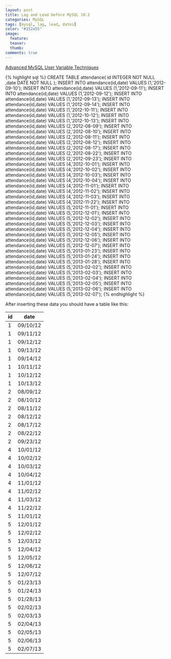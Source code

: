 ```yaml
---
layout: post
title: Lag and Lead before MySQL 10.2
categories: MySQL
tags: [mysql, lag, lead, dates]
color: "#152a55"
image:
  feature: 
  teaser: 
  thumb:
comments: true
---
```


[Advanced MySQL User Variable Techniques](https://www.xaprb.com/blog/2006/12/15/advanced-mysql-user-variable-techniques/)

{% highlight sql %}
CREATE TABLE attendance(
   id   INTEGER  NOT NULL
  ,date DATE  NOT NULL
);
INSERT INTO attendance(id,date) VALUES (1,'2012-09-10');
INSERT INTO attendance(id,date) VALUES (1,'2012-09-11');
INSERT INTO attendance(id,date) VALUES (1,'2012-09-12');
INSERT INTO attendance(id,date) VALUES (1,'2012-09-13');
INSERT INTO attendance(id,date) VALUES (1,'2012-09-14');
INSERT INTO attendance(id,date) VALUES (1,'2012-10-11');
INSERT INTO attendance(id,date) VALUES (1,'2012-10-12');
INSERT INTO attendance(id,date) VALUES (1,'2012-10-13');
INSERT INTO attendance(id,date) VALUES (2,'2012-08-09');
INSERT INTO attendance(id,date) VALUES (2,'2012-08-10');
INSERT INTO attendance(id,date) VALUES (2,'2012-08-11');
INSERT INTO attendance(id,date) VALUES (2,'2012-08-12');
INSERT INTO attendance(id,date) VALUES (2,'2012-08-17');
INSERT INTO attendance(id,date) VALUES (2,'2012-08-22');
INSERT INTO attendance(id,date) VALUES (2,'2012-09-23');
INSERT INTO attendance(id,date) VALUES (4,'2012-10-01');
INSERT INTO attendance(id,date) VALUES (4,'2012-10-02');
INSERT INTO attendance(id,date) VALUES (4,'2012-10-03');
INSERT INTO attendance(id,date) VALUES (4,'2012-10-04');
INSERT INTO attendance(id,date) VALUES (4,'2012-11-01');
INSERT INTO attendance(id,date) VALUES (4,'2012-11-02');
INSERT INTO attendance(id,date) VALUES (4,'2012-11-03');
INSERT INTO attendance(id,date) VALUES (4,'2012-11-22');
INSERT INTO attendance(id,date) VALUES (5,'2012-11-01');
INSERT INTO attendance(id,date) VALUES (5,'2012-12-01');
INSERT INTO attendance(id,date) VALUES (5,'2012-12-02');
INSERT INTO attendance(id,date) VALUES (5,'2012-12-03');
INSERT INTO attendance(id,date) VALUES (5,'2012-12-04');
INSERT INTO attendance(id,date) VALUES (5,'2012-12-05');
INSERT INTO attendance(id,date) VALUES (5,'2012-12-06');
INSERT INTO attendance(id,date) VALUES (5,'2012-12-07');
INSERT INTO attendance(id,date) VALUES (5,'2013-01-23');
INSERT INTO attendance(id,date) VALUES (5,'2013-01-24');
INSERT INTO attendance(id,date) VALUES (5,'2013-01-28');
INSERT INTO attendance(id,date) VALUES (5,'2013-02-02');
INSERT INTO attendance(id,date) VALUES (5,'2013-02-03');
INSERT INTO attendance(id,date) VALUES (5,'2013-02-04');
INSERT INTO attendance(id,date) VALUES (5,'2013-02-05');
INSERT INTO attendance(id,date) VALUES (5,'2013-02-06');
INSERT INTO attendance(id,date) VALUES (5,'2013-02-07');
{% endhighlight %}

After inserting these data you should have a table like this:

| id | date     | 
|----|----------| 
| 1  | 09/10/12 | 
| 1  | 09/11/12 | 
| 1  | 09/12/12 | 
| 1  | 09/13/12 | 
| 1  | 09/14/12 | 
| 1  | 10/11/12 | 
| 1  | 10/12/12 | 
| 1  | 10/13/12 | 
| 2  | 08/09/12 | 
| 2  | 08/10/12 | 
| 2  | 08/11/12 | 
| 2  | 08/12/12 | 
| 2  | 08/17/12 | 
| 2  | 08/22/12 | 
| 2  | 09/23/12 | 
| 4  | 10/01/12 | 
| 4  | 10/02/12 | 
| 4  | 10/03/12 | 
| 4  | 10/04/12 | 
| 4  | 11/01/12 | 
| 4  | 11/02/12 | 
| 4  | 11/03/12 | 
| 4  | 11/22/12 | 
| 5  | 11/01/12 | 
| 5  | 12/01/12 | 
| 5  | 12/02/12 | 
| 5  | 12/03/12 | 
| 5  | 12/04/12 | 
| 5  | 12/05/12 | 
| 5  | 12/06/12 | 
| 5  | 12/07/12 | 
| 5  | 01/23/13 | 
| 5  | 01/24/13 | 
| 5  | 01/28/13 | 
| 5  | 02/02/13 | 
| 5  | 02/03/13 | 
| 5  | 02/04/13 | 
| 5  | 02/05/13 | 
| 5  | 02/06/13 | 
| 5  | 02/07/13 | 
